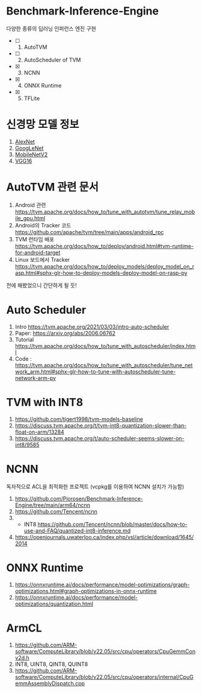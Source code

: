 # Benchmark-Inference-Engine
다양한 종류의 딥러닝 인퍼런스 엔진 구현

- [ ] 1. AutoTVM
- [ ] 2. AutoScheduler of TVM 
- [x] 3. NCNN
- [x] 4. ONNX Runtime
- [x] 5. TFLite

# 신경망 모델 정보

1. [AlexNet](https://pytorch.org/hub/pytorch_vision_alexnet/)
2. [GoogLeNet](https://pytorch.org/hub/pytorch_vision_googlenet/)
3. [MobileNetV2](https://pytorch.org/hub/pytorch_vision_mobilenet_v2/)
4. [VGG16](https://pytorch.org/hub/pytorch_vision_vgg/)

# AutoTVM 관련 문서

1. Android 관련 https://tvm.apache.org/docs/how_to/tune_with_autotvm/tune_relay_mobile_gpu.html
2. Android의 Tracker 코드 https://github.com/apache/tvm/tree/main/apps/android_rpc
3. TVM 런타임 배포 https://tvm.apache.org/docs/how_to/deploy/android.html#tvm-runtime-for-android-target
4. Linux 보드에서 Tracker https://tvm.apache.org/docs/how_to/deploy_models/deploy_model_on_rasp.html#sphx-glr-how-to-deploy-models-deploy-model-on-rasp-py

전에 해봤었으니 간단하게 될 듯!

# Auto Scheduler

1. Intro https://tvm.apache.org/2021/03/03/intro-auto-scheduler
2. Paper: https://arxiv.org/abs/2006.06762
3. Tutorial https://tvm.apache.org/docs/how_to/tune_with_autoscheduler/index.html
4. Code : https://tvm.apache.org/docs/how_to/tune_with_autoscheduler/tune_network_arm.html#sphx-glr-how-to-tune-with-autoscheduler-tune-network-arm-py

# TVM with INT8

1. https://github.com/tigert1998/tvm-models-baseline
2. https://discuss.tvm.apache.org/t/tvm-int8-quantization-slower-than-float-on-arm/13284
3. https://discuss.tvm.apache.org/t/auto-scheduler-seems-slower-on-int8/9585

# NCNN 

독자적으로 ACL을 최적화한 프로젝트 (vcpkg를 이용하여 NCNN 설치가 가능함)

1. https://github.com/Piorosen/Benchmark-Inference-Engine/tree/main/arm64/ncnn
2. https://github.com/Tencent/ncnn
3. - INT8 https://github.com/Tencent/ncnn/blob/master/docs/how-to-use-and-FAQ/quantized-int8-inference.md
4. https://openjournals.uwaterloo.ca/index.php/vsl/article/download/1645/2014

# ONNX Runtime

1. https://onnxruntime.ai/docs/performance/model-optimizations/graph-optimizations.html#graph-optimizations-in-onnx-runtime
2. https://onnxruntime.ai/docs/performance/model-optimizations/quantization.html

# ArmCL 

1. https://github.com/ARM-software/ComputeLibrary/blob/v22.05/src/cpu/operators/CpuGemmConv2d.h
2. INT8, UINT8, QINT8, QUINT8
3. https://github.com/ARM-software/ComputeLibrary/blob/v22.05/src/cpu/operators/internal/CpuGemmAssemblyDispatch.cpp


